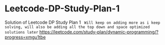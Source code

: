 # Leetcode-DP-Study-Plan-1
Solution of Leetcode DP Study Plan 1 
``` Will keep on adding more as i keep solving, will also be adding all the top down and space optimized solutions later```
https://leetcode.com/study-plan/dynamic-programming/?progress=xmgu1tbe
